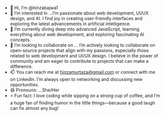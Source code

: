 - 👋 Hi, I’m @hinzabajwa1
- 👀 I’m interested in ...I’m passionate about web development, UI/UX design, and AI. I find joy in creating user-friendly interfaces and exploring the latest advancements in artificial intelligence.
- 🌱 I’m currently diving deep into advanced JavaScript, learning everything about web development, and exploring fascinating AI concepts.
- 💞️ I’m looking to collaborate on ... I’m actively looking to collaborate on open-source projects that align with my passions, especially those related to web development and UI/UX design. I believe in the power of community and am eager to contribute to projects that can make a difference.
- 📫 You can reach me at hinzamurtaza@gmail.com or connect with me on LinkedIn. I’m always open to networking and discussing new opportunities.
- 😄 Pronouns: ...She/Her
- ⚡ Fun fact:  I love coding while sipping on a strong cup of coffee, and I’m a huge fan of finding humor in the little things—because a good laugh can fix almost any bug!


<!---
hinzabajwa1/hinzabajwa1 is a ✨ special ✨ repository because its `README.md` (this file) appears on your GitHub profile.
You can click the Preview link to take a look at your changes.
--->
